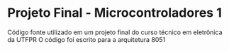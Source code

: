 # Projeto Final - Microcontroladores 1

Código fonte utilizado em um projeto final do curso técnico em eletrônica da UTFPR
O código foi escrito para a arquitetura 8051
